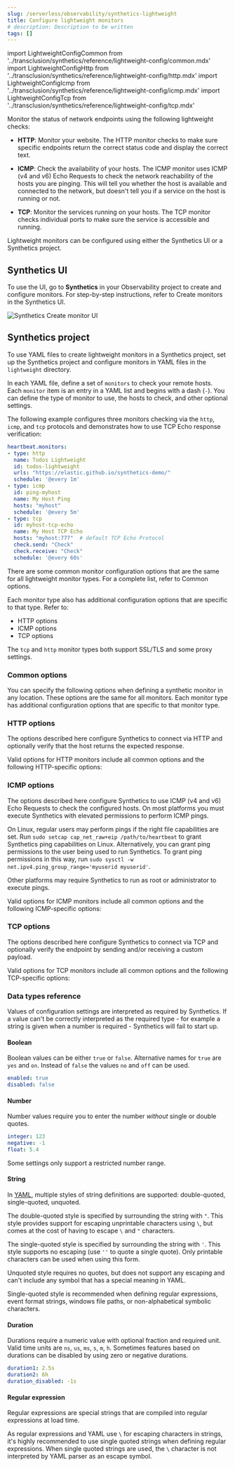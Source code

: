 ```yaml
---
slug: /serverless/observability/synthetics-lightweight
title: Configure lightweight monitors
# description: Description to be written
tags: []
---
```


<p><DocBadge template="technical preview" /></p>

import LightweightConfigCommon from '../transclusion/synthetics/reference/lightweight-config/common.mdx'
import LightweightConfigHttp from '../transclusion/synthetics/reference/lightweight-config/http.mdx'
import LightweightConfigIcmp from '../transclusion/synthetics/reference/lightweight-config/icmp.mdx'
import LightweightConfigTcp from '../transclusion/synthetics/reference/lightweight-config/tcp.mdx'

<div id="synthetics-lightweight"></div>

Monitor the status of network endpoints using the following lightweight checks:

* **HTTP**: Monitor your website. The HTTP monitor checks to make sure specific endpoints return the correct
    status code and display the correct text.

* **ICMP**: Check the availability of your hosts. The ICMP monitor uses ICMP (v4 and v6) Echo
    Requests to check the network reachability of the hosts you are pinging. This will tell you whether the
    host is available and connected to the network, but doesn't tell you if a service on the host is running or
    not.

* **TCP**: Monitor the services running on your hosts. The TCP monitor checks individual ports
    to make sure the service is accessible and running.

Lightweight monitors can be configured using either the <DocLink slug="/serverless/observability/synthetics-lightweight" section="synthetics-ui">Synthetics UI</DocLink>
or a <DocLink slug="/serverless/observability/synthetics-lightweight" section="synthetics-project">Synthetics project</DocLink>.

<div id="synthetics-lightweight-ui"></div>

## Synthetics UI

To use the UI, go to **Synthetics** in your Observability project to create and configure monitors.
For step-by-step instructions, refer to <DocLink slug="/serverless/observability/synthetics-get-started-ui">Create monitors in the Synthetics UI</DocLink>.

![Synthetics Create monitor UI](../images/synthetics-get-started-ui-lightweight.png)

## Synthetics project

To use YAML files to create lightweight monitors in a Synthetics project, <DocLink slug="/serverless/observability/synthetics-get-started-project">set up the Synthetics project</DocLink>
and configure monitors in YAML files in the `lightweight` directory.

In each YAML file, define a set of `monitors` to check your remote hosts.
Each `monitor` item is an entry in a YAML list and begins with a dash (`-`).
You can define the type of monitor to use, the hosts to check, and other
optional settings.

The following example configures three monitors checking via the `http`, `icmp`, and `tcp`
protocols and demonstrates how to use TCP Echo response verification:

```yaml
heartbeat.monitors:
- type: http
  name: Todos Lightweight
  id: todos-lightweight
  urls: "https://elastic.github.io/synthetics-demo/"
  schedule: '@every 1m'
- type: icmp
  id: ping-myhost
  name: My Host Ping
  hosts: "myhost"
  schedule: '@every 5m'
- type: tcp
  id: myhost-tcp-echo
  name: My Host TCP Echo
  hosts: "myhost:777"  # default TCP Echo Protocol
  check.send: "Check"
  check.receive: "Check"
  schedule: '@every 60s'
```

<div id="synthetics-monitor-options"></div>

There are some common monitor configuration options that are the same for all lightweight monitor types.
For a complete list, refer to <DocLink slug="/serverless/observability/synthetics-lightweight" section="common-options">Common options</DocLink>.

Each monitor type also has additional configuration options that are specific to that type.
Refer to:

* <DocLink slug="/serverless/observability/synthetics-lightweight" section="http-options">HTTP options</DocLink>
* <DocLink slug="/serverless/observability/synthetics-lightweight" section="icmp-options">ICMP options</DocLink>
* <DocLink slug="/serverless/observability/synthetics-lightweight" section="tcp-options">TCP options</DocLink>

The `tcp` and `http` monitor types both support SSL/TLS and some proxy settings.

<div id="synthetics-lightweight-common-options"></div>

### Common options

You can specify the following options when defining a synthetic monitor in any location.
These options are the same for all monitors. Each monitor type has additional configuration
options that are specific to that monitor type.

<!--  Reference table-->
<LightweightConfigCommon />

<div id="synthetics-lightweight-http"></div>

### HTTP options

The options described here configure Synthetics to connect via HTTP and
optionally verify that the host returns the expected response.

Valid options for HTTP monitors include <DocLink slug="/serverless/observability/synthetics-lightweight" section="common-options">all common options</DocLink>
and the following HTTP-specific options:

<!--  Reference table-->
<LightweightConfigHttp />

<div id="synthetics-lightweight-icmp"></div>

### ICMP options

The options described here configure Synthetics to use ICMP (v4 and v6) Echo
Requests to check the configured hosts. On most platforms you must execute
Synthetics with elevated permissions to perform ICMP pings.

On Linux, regular users may perform pings if the right file capabilities are set. Run
`sudo setcap cap_net_raw+eip /path/to/heartbeat` to  grant Synthetics ping capabilities on Linux.
Alternatively, you can grant ping permissions to the user being used to run Synthetics.
To grant ping permissions in this way, run `sudo sysctl -w net.ipv4.ping_group_range='myuserid myuserid'`.

Other platforms may require Synthetics to run as root or administrator to execute pings.

Valid options for ICMP monitors include <DocLink slug="/serverless/observability/synthetics-lightweight" section="common-options">all common options</DocLink>
and the following ICMP-specific options:

<!--  Reference table-->
<LightweightConfigIcmp />

<div id="synthetics-lightweight-tcp"></div>

### TCP options

The options described here configure Synthetics to connect via TCP and
optionally verify the endpoint by sending and/or receiving a custom payload.

Valid options for TCP monitors include <DocLink slug="/serverless/observability/synthetics-lightweight" section="common-options">all common options</DocLink>
and the following TCP-specific options:

<!--  Reference table-->
<LightweightConfigTcp />

<div id="synthetics-lightweight-data-types"></div>

### Data types reference

Values of configuration settings are interpreted as required by Synthetics.
If a value can't be correctly interpreted as the required type - for example a
string is given when a number is required - Synthetics will fail to start up.

<div id="synthetics-lightweight-data-bool"></div>

#### Boolean

Boolean values can be either `true` or `false`. Alternative names for `true` are
`yes` and `on`. Instead of `false` the values `no` and `off` can be used.

```yaml
enabled: true
disabled: false
```

<div id="synthetics-lightweight-data-numbers"></div>

#### Number

Number values require you to enter the number _without_ single or
double quotes.

```yaml
integer: 123
negative: -1
float: 5.4
```

<DocCallOut title="Note">
Some settings only support a restricted number range.
</DocCallOut>

<div id="synthetics-lightweight-data-string"></div>

#### String

In [YAML](http://www.yaml.org), multiple styles of string definitions are supported:
double-quoted, single-quoted, unquoted.

The double-quoted style is specified by surrounding the string with `"`. This
style provides support for escaping unprintable characters using `\`, but comes
at the cost of having to escape `\` and `"` characters.

The single-quoted style is specified by surrounding the string with `'`. This
style supports no escaping (use `''` to quote a single quote). Only printable
characters can be used when using this form.

Unquoted style requires no quotes, but does not support any escaping and can't
include any symbol that has a special meaning in YAML.

<DocCallOut title="Note">
Single-quoted style is recommended when defining regular expressions,
event format strings, windows file paths, or non-alphabetical symbolic characters.
</DocCallOut>

<div id="synthetics-lightweight-data-duration"></div>

#### Duration

Durations require a numeric value with optional fraction and required unit.
Valid time units are `ns`, `us`, `ms`, `s`, `m`, `h`. Sometimes features based
on durations can be disabled by using zero or negative durations.

```yaml
duration1: 2.5s
duration2: 6h
duration_disabled: -1s
```

<div id="synthetics-lightweight-data-regex"></div>

#### Regular expression

Regular expressions are special strings that are compiled into regular
expressions at load time.

As regular expressions and YAML use `\` for escaping
characters in strings, it's highly recommended to use single quoted strings when
defining regular expressions. When single quoted strings are used, the `\` character
is not interpreted by YAML parser as an escape symbol.
